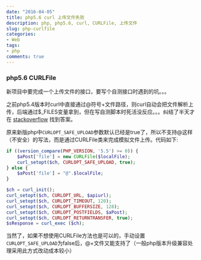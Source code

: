 ```yaml
---
date: "2016-04-05"
title: php5.6 curl 上传文件失败
description: php, php5.6, curl, CURLFile, 上传文件
slug: php-curlfile
categories:
- Web
tags:
- php
comments: true
---
```


### php5.6 CURLFile

新项目中要完成一个上传文件的接口，要写个自测接口时遇到的坑。。。

之前php5.4版本时curl中直接通过@符号+文件路径，则curl自动会把文件解析上传，后端通过$_FILES变量拿到，但在写自测脚本时死活没反应。。。纠结了半天才在 [stackoverflow](http://stackoverflow.com/questions/25934128/curl-file-uploads-not-working-anymore-after-upgrade-from-php-5-5-to-5-6) 找到答案。

原来新版php中`CURLOPT_SAFE_UPLOAD`参数默认已经是true了，所以不支持@这样（不安全）的写法，而是通过CURLFile类来完成模拟文件上传。代码如下:

```php
if ((version_compare(PHP_VERSION, '5.5') >= 0)) {
    $aPost['file'] = new CURLFile($localFile);
    curl_setopt($ch, CURLOPT_SAFE_UPLOAD, true);
} else {
    $aPost['file'] = "@".$localFile;
}

$ch = curl_init();
curl_setopt($ch, CURLOPT_URL, $apiurl);
curl_setopt($ch, CURLOPT_TIMEOUT, 120);
curl_setopt($ch, CURLOPT_BUFFERSIZE, 128);
curl_setopt($ch, CURLOPT_POSTFIELDS, $aPost);
curl_setopt($ch, CURLOPT_RETURNTRANSFER, true);
$sResponse = curl_exec ($ch);
```

当然了，如果不想使用CURLFile方法也是可以的，手动设置```CURLOPT_SAFE_UPLOAD```为false后，@+文件又能支持了（一般php版本升级兼容处理采用此方式改动成本较小）